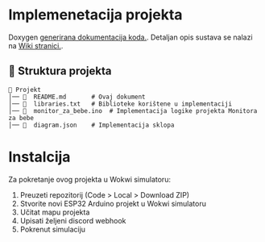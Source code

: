 # Implemenetacija projekta

Doxygen [generirana dokumentacija koda.](https://karlocvitak.github.io/RUS--Monitor-za-bebe/).
Detaljan opis sustava se nalazi na [Wiki stranici.](https://github.com/KarloCvitak/RUS--Monitor-za-bebe/wiki).


## 📂 Struktura projekta
```
📁 Projekt
│── 📄  README.md       # Ovaj dokument
│── 📄  libraries.txt   # Biblioteke korištene u implementaciji
│── 📄  monitor_za_bebe.ino  # Implementacija logike projekta Monitora za bebe
│── 📄  diagram.json    # Implementacija sklopa
```

# Instalcija

Za pokretanje ovog projekta u Wokwi simulatoru:

1. Preuzeti repozitorij (Code > Local > Download ZIP) 
2. Stvorite novi ESP32 Arduino projekt u Wokwi simulatoru
3. Učitat mapu projekta
4. Upisati željeni discord webhook 
5. Pokrenut simulaciju
